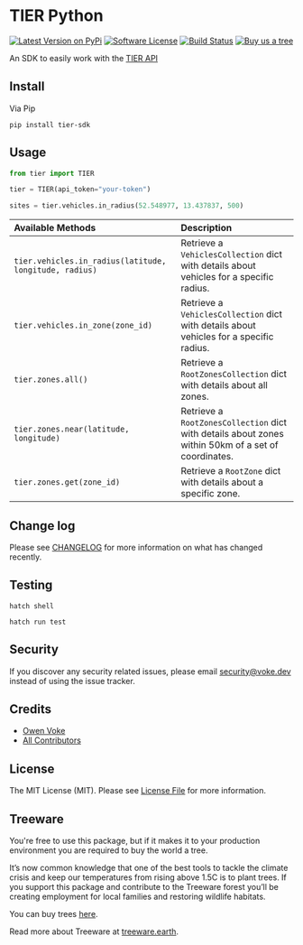 # TIER Python

[![Latest Version on PyPi][ico-version]][link-pypi]
[![Software License][ico-license]](LICENSE.md)
[![Build Status][ico-github-actions]][link-github-actions]
[![Buy us a tree][ico-treeware-gifting]][link-treeware-gifting]

An SDK to easily work with the [TIER API](https://api-documentation.tier-services.io)

## Install

Via Pip

```shell
pip install tier-sdk
```

## Usage

```python
from tier import TIER

tier = TIER(api_token="your-token")

sites = tier.vehicles.in_radius(52.548977, 13.437837, 500)
```

| Available Methods                                      | Description                                                                                         |
|:-------------------------------------------------------|:----------------------------------------------------------------------------------------------------|
| `tier.vehicles.in_radius(latitude, longitude, radius)` | Retrieve a `VehiclesCollection` dict with details about vehicles for a specific radius.             |
| `tier.vehicles.in_zone(zone_id)`                       | Retrieve a `VehiclesCollection` dict with details about vehicles for a specific radius.             |
| `tier.zones.all()`                                     | Retrieve a `RootZonesCollection` dict with details about all zones.                                 |
| `tier.zones.near(latitude, longitude)`                 | Retrieve a `RootZonesCollection` dict with details about zones within 50km of a set of coordinates. |
| `tier.zones.get(zone_id)`                              | Retrieve a `RootZone` dict with details about a specific zone.                                      |

## Change log

Please see [CHANGELOG](CHANGELOG.md) for more information on what has changed recently.

## Testing

```shell
hatch shell

hatch run test
```

## Security

If you discover any security related issues, please email security@voke.dev instead of using the issue tracker.

## Credits

- [Owen Voke][link-author]
- [All Contributors][link-contributors]

## License

The MIT License (MIT). Please see [License File](LICENSE.md) for more information.

## Treeware

You're free to use this package, but if it makes it to your production environment you are required to buy the world a tree.

It’s now common knowledge that one of the best tools to tackle the climate crisis and keep our temperatures from rising above 1.5C is to plant trees. If you support this package and contribute to the Treeware forest you’ll be creating employment for local families and restoring wildlife habitats.

You can buy trees [here][link-treeware-gifting].

Read more about Treeware at [treeware.earth][link-treeware].

[ico-version]: https://img.shields.io/pypi/v/tier-sdk.svg?style=flat-square
[ico-license]: https://img.shields.io/badge/license-MIT-brightgreen.svg?style=flat-square
[ico-github-actions]: https://img.shields.io/github/actions/workflow/status/owenvoke/tier-python-sdk/tests.yml?branch=main&style=flat-square
[ico-treeware-gifting]: https://img.shields.io/badge/Treeware-%F0%9F%8C%B3-lightgreen?style=flat-square

[link-pypi]: https://pypi.org/project/tier-sdk
[link-github-actions]: https://github.com/owenvoke/tier-python-sdk/actions
[link-treeware]: https://treeware.earth
[link-treeware-gifting]: https://ecologi.com/owenvoke?gift-trees
[link-author]: https://github.com/owenvoke
[link-contributors]: https://github.com/owenvoke/tier-python-sdk/contributors
